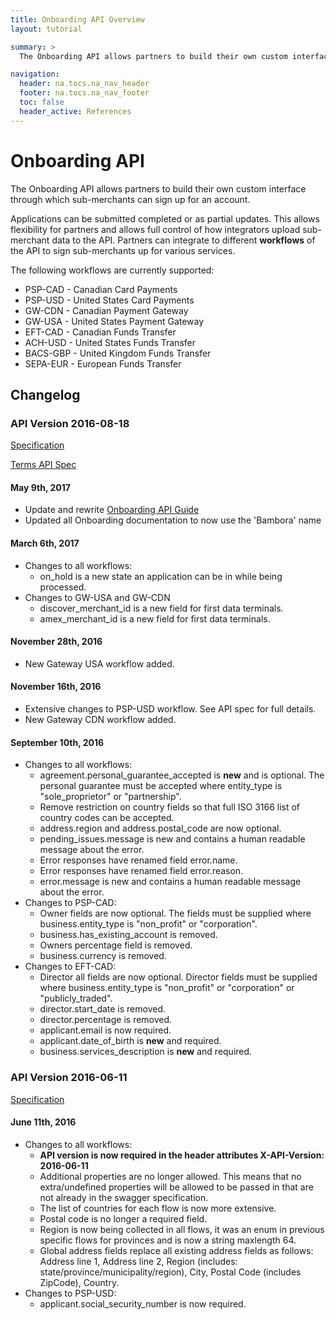 ```yaml
---
title: Onboarding API Overview
layout: tutorial

summary: >
  The Onboarding API allows partners to build their own custom interface through which sub-merchants can sign up for an account.

navigation:
  header: na.tocs.na_nav_header
  footer: na.tocs.na_nav_footer
  toc: false
  header_active: References
---
```


# Onboarding API

The Onboarding API allows partners to build their own custom interface through which sub-merchants can sign up for an account.

Applications can be submitted completed or as partial updates. This allows flexibility for partners and allows full control of how integrators upload sub-merchant data to the API. Partners can integrate to different **workflows** of the API to sign sub-merchants up for various services.

The following workflows are currently supported:

* PSP-CAD - Canadian Card Payments
* PSP-USD - United States Card Payments
* GW-CDN - Canadian Payment Gateway
* GW-USA - United States Payment Gateway
* EFT-CAD - Canadian Funds Transfer
* ACH-USD - United States Funds Transfer
* BACS-GBP - United Kingdom Funds Transfer
* SEPA-EUR - European Funds Transfer


## Changelog


### **API Version 2016-08-18**

[Specification](./v2016-08-18)

[Terms API Spec](./tac_v2016-08-18)

#### May 9th, 2017
* Update and rewrite [Onboarding API Guide](../../guides/onboarding)
* Updated all Onboarding documentation to now use the 'Bambora' name

#### March 6th, 2017
* Changes to all workflows:
    * on_hold is a new state an application can be in while being processed.
* Changes to GW-USA and GW-CDN
    * discover_merchant_id is a new field for first data terminals.
    * amex_merchant_id is a new field for first data terminals.

#### November 28th, 2016
* New Gateway USA workflow added.

#### November 16th, 2016
* Extensive changes to PSP-USD workflow. See API spec for full details.
* New Gateway CDN workflow added.

#### September 10th, 2016
* Changes to all workflows:
    * agreement.personal_guarantee_accepted is **new** and is optional. The personal guarantee must be accepted where entity_type is "sole_proprietor" or "partnership".
    * Remove restriction on country fields so that full ISO 3166 list of country codes can be accepted.
    * address.region and address.postal_code are now optional.
    * pending_issues.message is new and contains a human readable message about the error.
    * Error responses have renamed field error.name.
    * Error responses have renamed field error.reason.
    * error.message is new and contains a human readable message about the error.
* Changes to PSP-CAD:
    * Owner fields are now optional. The fields must be supplied where business.entity_type is "non_profit" or "corporation".
    * business.has_existing_account is removed.
    * Owners percentage field is removed.
    * business.currency is removed.
* Changes to EFT-CAD:
    * Director all fields are now optional. Director fields must be supplied where business.entity_type is "non_profit" or "corporation" or "publicly_traded".
    * director.start_date is removed.
    * director.percentage is removed.
    * applicant.email is now required.
    * applicant.date_of_birth is **new** and required.
    * business.services_description is **new** and required.


### **API Version 2016-06-11**

[Specification](./v2016-06-11)

#### June 11th, 2016
* Changes to all workflows:
    *  **API version is now required in the header attributes X-API-Version: 2016-06-11**
    * Additional properties are no longer allowed. This means that no extra/undefined properties will be allowed to be passed in that are not already in the swagger specification.
    * The list of countries for each flow is now more extensive.
    * Postal code is no longer a required field.
    * Region is now being collected in all flows, it was an enum in previous specific flows for provinces and is now a string maxlength 64.
    * Global address fields replace all existing address fields as follows: Address line 1, Address line 2, Region (includes: state/province/municipality/region), City, Postal Code (includes ZipCode), Country.
* Changes to PSP-USD:
    * applicant.social_security_number is now required.

